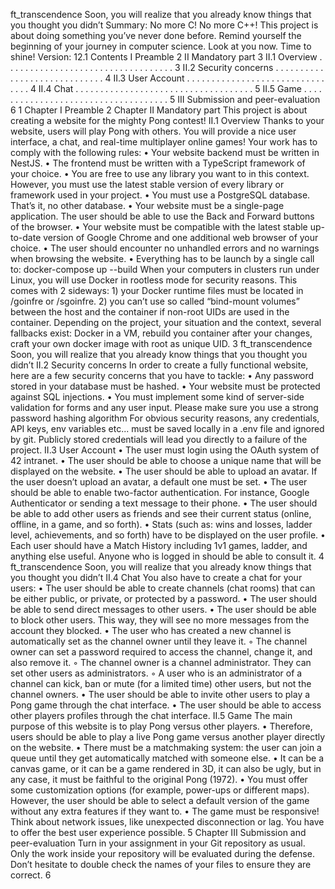 ft_transcendence
Soon, you will realize that you already know things
that you thought you didn’t
Summary:
No more C! No more C++!
This project is about doing something you’ve never done before.
Remind yourself the beginning of your journey in computer science.
Look at you now. Time to shine!
Version: 12.1
Contents
I Preamble 2
II Mandatory part 3
II.1 Overview . . . . . . . . . . . . . . . . . . . . . . . . . . . . . . . . . . 3
II.2 Security concerns . . . . . . . . . . . . . . . . . . . . . . . . . . . . . 4
II.3 User Account . . . . . . . . . . . . . . . . . . . . . . . . . . . . . . . . 4
II.4 Chat . . . . . . . . . . . . . . . . . . . . . . . . . . . . . . . . . . . . 5
II.5 Game . . . . . . . . . . . . . . . . . . . . . . . . . . . . . . . . . . . . 5
III Submission and peer-evaluation 6
1
Chapter I
Preamble
2
Chapter II
Mandatory part
This project is about creating a website for the mighty Pong contest!
II.1 Overview
Thanks to your website, users will play Pong with others. You will provide a nice user
interface, a chat, and real-time multiplayer online games!
Your work has to comply with the following rules:
• Your website backend must be written in NestJS.
• The frontend must be written with a TypeScript framework of your choice.
• You are free to use any library you want to in this context. However, you must use
the latest stable version of every library or framework used in your project.
• You must use a PostgreSQL database. That’s it, no other database.
• Your website must be a single-page application. The user should be able to use the
Back and Forward buttons of the browser.
• Your website must be compatible with the latest stable up-to-date version of
Google Chrome and one additional web browser of your choice.
• The user should encounter no unhandled errors and no warnings when browsing the
website.
• Everything has to be launch by a single call to: docker-compose up --build
When your computers in clusters run under Linux, you will use
Docker in rootless mode for security reasons. This comes with 2
sideways: 1) your Docker runtime files must be located in /goinfre
or /sgoinfre. 2) you can’t use so called “bind-mount volumes”
between the host and the container if non-root UIDs are used in the
container. Depending on the project, your situation and the context,
several fallbacks exist: Docker in a VM, rebuild you container after
your changes, craft your own docker image with root as unique UID.
3
ft_transcendence
Soon, you will realize that you already know things
that you thought you didn’t
II.2 Security concerns
In order to create a fully functional website, here are a few security concerns that you
have to tackle:
• Any password stored in your database must be hashed.
• Your website must be protected against SQL injections.
• You must implement some kind of server-side validation for forms and any user
input.
Please make sure you use a strong password hashing algorithm
For obvious security reasons, any credentials, API keys, env
variables etc... must be saved locally in a .env file and ignored by
git. Publicly stored credentials will lead you directly to a failure
of the project.
II.3 User Account
• The user must login using the OAuth system of 42 intranet.
• The user should be able to choose a unique name that will be displayed on the
website.
• The user should be able to upload an avatar. If the user doesn’t upload an avatar,
a default one must be set.
• The user should be able to enable two-factor authentication. For instance,
Google Authenticator or sending a text message to their phone.
• The user should be able to add other users as friends and see their current status
(online, offline, in a game, and so forth).
• Stats (such as: wins and losses, ladder level, achievements, and so forth) have to
be displayed on the user profile.
• Each user should have a Match History including 1v1 games, ladder, and anything else useful. Anyone who is logged in should be able to consult it.
4
ft_transcendence
Soon, you will realize that you already know things
that you thought you didn’t
II.4 Chat
You also have to create a chat for your users:
• The user should be able to create channels (chat rooms) that can be either public,
or private, or protected by a password.
• The user should be able to send direct messages to other users.
• The user should be able to block other users. This way, they will see no more
messages from the account they blocked.
• The user who has created a new channel is automatically set as the channel owner
until they leave it.
◦ The channel owner can set a password required to access the channel, change
it, and also remove it.
◦ The channel owner is a channel administrator. They can set other users as
administrators.
◦ A user who is an administrator of a channel can kick, ban or mute (for a
limited time) other users, but not the channel owners.
• The user should be able to invite other users to play a Pong game through the chat
interface.
• The user should be able to access other players profiles through the chat interface.
II.5 Game
The main purpose of this website is to play Pong versus other players.
• Therefore, users should be able to play a live Pong game versus another player
directly on the website.
• There must be a matchmaking system: the user can join a queue until they get
automatically matched with someone else.
• It can be a canvas game, or it can be a game rendered in 3D, it can also be ugly,
but in any case, it must be faithful to the original Pong (1972).
• You must offer some customization options (for example, power-ups or different
maps). However, the user should be able to select a default version of the game
without any extra features if they want to.
• The game must be responsive!
Think about network issues, like unexpected disconnection or lag.
You have to offer the best user experience possible.
5
Chapter III
Submission and peer-evaluation
Turn in your assignment in your Git repository as usual. Only the work inside your
repository will be evaluated during the defense. Don’t hesitate to double check the
names of your files to ensure they are correct.
6
